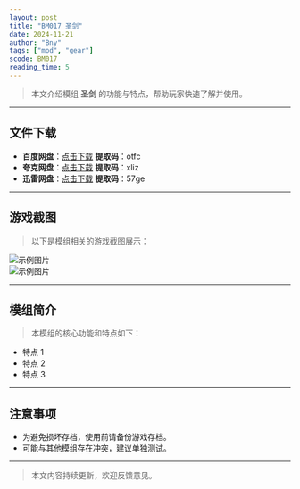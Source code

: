 ```yaml
---
layout: post
title: "BM017 圣剑"
date: 2024-11-21
author: "Bny"
tags: ["mod", "gear"]
scode: BM017
reading_time: 5
---
```


> 本文介绍模组 **圣剑** 的功能与特点，帮助玩家快速了解并使用。

---





## 文件下载
- **百度网盘**：[点击下载](https://pan.baidu.com/s/1gr4dUIHKgIlt4wiACooOKw?pwd=otfc)  **提取码**：otfc  
- **夸克网盘**：[点击下载](https://pan.quark.cn/s/4e203cd83650?pwd=xliz)  **提取码**：xliz  
- **迅雷网盘**：[点击下载](https://pan.xunlei.com/s/VOCCb_1XZsozzZ6-eMzyFMREA1?pwd=57ge)  **提取码**：57ge  

---

## 游戏截图
> 以下是模组相关的游戏截图展示：

![示例图片](https://example.com/screenshot1.jpg)  
![示例图片](https://example.com/screenshot2.jpg)

---

## 模组简介
> 本模组的核心功能和特点如下：
- 特点 1
- 特点 2
- 特点 3

---

## 注意事项
- 为避免损坏存档，使用前请备份游戏存档。
- 可能与其他模组存在冲突，建议单独测试。

---

> 本文内容持续更新，欢迎反馈意见。
